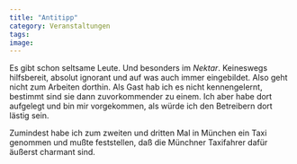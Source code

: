 ```yaml
---
title: "Antitipp"
category: Veranstaltungen
tags: 
image: 
---
```


Es gibt schon seltsame Leute. Und besonders im *Nektar*. Keineswegs hilfsbereit, absolut ignorant und auf was auch immer eingebildet. Also geht nicht zum Arbeiten dorthin. Als Gast hab ich es nicht kennengelernt, bestimmt sind sie dann zuvorkommender zu einem. Ich aber habe dort aufgelegt und bin mir vorgekommen, als würde ich den Betreibern dort lästig sein.  

Zumindest habe ich zum zweiten und dritten Mal in München ein Taxi genommen und mußte feststellen, daß die Münchner Taxifahrer dafür äußerst charmant sind.

